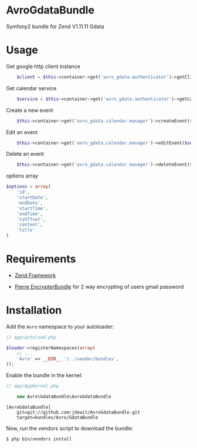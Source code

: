 AvroGdataBundle
====================
Symfony2 bundle for Zend V1.11.11 Gdata

Usage
=====

Get google http client instance

``` php
    $client = $this->container->get('avro_gdata.authenticator')->getClient($username, $password);
```

Get calendar service

```php
    $service = $this->container->get('avro_gdata.authenticator')->getCalendarService($username, $password);
```

Create a new event

``` php
    $this->container->get('avro_gdata.calendar.manager')->createEvent($service, $options);
```

Edit an event

``` php
    $this->container->get('avro_gdata.calendar.manager')->editEvent($service, $options);
```

Delete an event

``` php
    $this->container->get('avro_gdata.calendar.manager')->deleteEvent($service, $options);
```

options array
``` php
$options = array(
    'id', 
    'startDate',
    'endDate',
    'startTime',
    'endTime',
    'tzOffset',
    'content',
    'title'
)
```

Requirements
============
- <a href="http://framework.zend.com/">Zend Framework</a>

- <a href="https://github.com/pierrre/PierrreEncrypterBundle">Pierre EncrypterBundle</a> for 2 way encrypting of users gmail password

Installation
============

Add the `Avro` namespace to your autoloader:

``` php
// app/autoload.php

$loader->registerNamespaces(array(
    // ...
    'Avro' => __DIR__.'/../vendor/bundles',
));
```

Enable the bundle in the kernel:

``` php
// app/AppKernel.php

    new Avro\GdataBundle\AvroGdataBundle
```

```
[AvroGdataBundle]
    git=git://github.com:jdewit/AvroGdataBundle.git
    target=bundles/Avro/GdataBundle
```

Now, run the vendors script to download the bundle:

``` bash
$ php bin/vendors install
```

